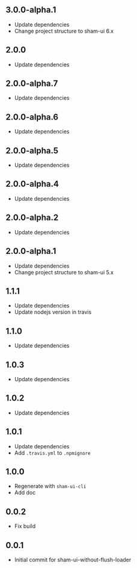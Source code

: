 ## 3.0.0-alpha.1
* Update dependencies
* Change project structure to sham-ui 6.x

## 2.0.0
* Update dependencies

## 2.0.0-alpha.7
* Update dependencies

## 2.0.0-alpha.6
* Update dependencies

## 2.0.0-alpha.5
* Update dependencies

## 2.0.0-alpha.4
* Update dependencies

## 2.0.0-alpha.2
* Update dependencies

## 2.0.0-alpha.1
* Update dependencies
* Change project structure to sham-ui 5.x

## 1.1.1
* Update dependencies
* Update nodejs version in travis

## 1.1.0
* Update dependencies

## 1.0.3
* Update dependencies

## 1.0.2
* Update dependencies

## 1.0.1
* Update dependencies
* Add `.travis.yml` to `.npmignore`

## 1.0.0
* Regenerate with `sham-ui-cli`
* Add doc

## 0.0.2
* Fix build

## 0.0.1 
* Initial commit for sham-ui-without-flush-loader
